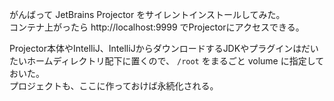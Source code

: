 がんばって JetBrains Projector をサイレントインストールしてみた。  
コンテナ上がったら http://localhost:9999 でProjectorにアクセスできる。

Projector本体やIntelliJ、IntelliJからダウンロードするJDKやプラグインはだいたいホームディレクトリ配下に置くので、 `/root` をまるごと volume に指定しておいた。  
プロジェクトも、ここに作っておけば永続化される。